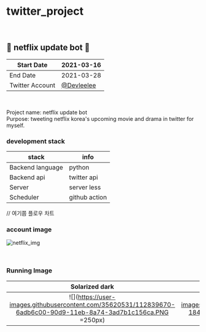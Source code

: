 # twitter_project

<br>

## 🤖 netflix update bot 🤖  

| Start Date      | 2021-03-16 |
|-----------------|------------|
| End Date        | 2021-03-28 |
| Twitter Account | [@Devleelee](https://twitter.com/DevLeelee) |  

<br>

Project name: netflix update bot <br> 
Purpose: tweeting netflix korea's upcoming movie and drama in twitter for myself.<br> 

### development stack
| stack      | info |
|-----------------|------------|
| Backend language       |   python         |
| Backend api | twitter api |  
| Server | server less |  
| Scheduler | github action |  

// 여기쯤 플로우 차트

### account image 
![netflix_img](https://user-images.githubusercontent.com/35620531/112550299-80fbda80-8e02-11eb-9583-3b8268dafb2a.PNG)

<br>   

### Running Image
Solarized dark             |  Solarized Ocean
:-------------------------:|:-------------------------:
![](https://user-images.githubusercontent.com/35620531/112839670-6adb6c00-90d9-11eb-8a74-3ad7b1c156ca.PNG =250px)  |  ![](https://user-images.githubusercontent.com/35620531/112840270-184e7f80-90da-11eb-81dd-7984814ae9cf.PNG =250px)


